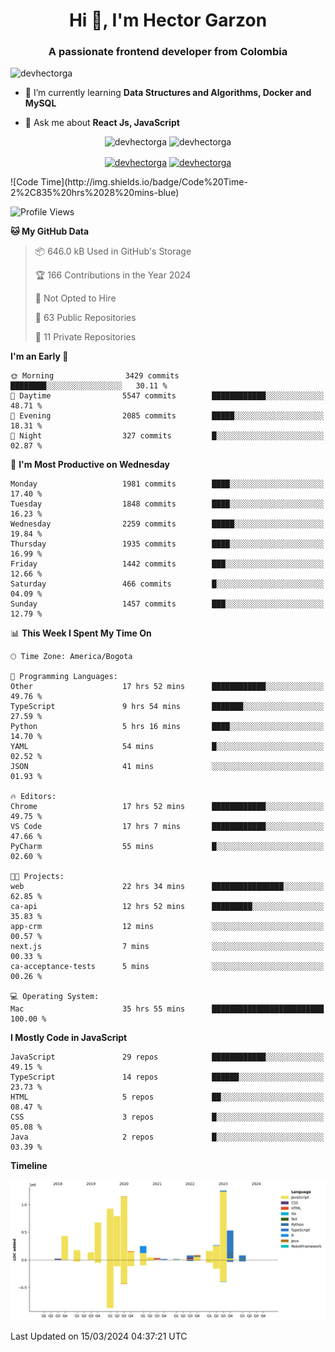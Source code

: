 <h1 align="center">Hi 👋, I'm Hector Garzon</h1>
<h3 align="center">A passionate frontend developer from Colombia</h3>

<p align="left"> <img src="https://komarev.com/ghpvc/?username=devhectorga" alt="devhectorga" /> </p>

- 🌱 I’m currently learning **Data Structures and Algorithms, Docker and MySQL**

- 💬 Ask me about **React Js, JavaScript**

<p align="center"> <img src="https://github-readme-stats.vercel.app/api?username=devhectorga&count_private=true&show_icons=true" alt="devhectorga" /> <img src="https://github-readme-stats.vercel.app/api/top-langs/?username=devhectorga&layout=compact" alt="devhectorga" /></p>

<p align="center">
<a href="https://twitter.com/devhectorga" target="blank"><img align="center" src="https://cdn.jsdelivr.net/npm/simple-icons@3.0.1/icons/twitter.svg" alt="devhectorga" height="20" width="20" /></a>
<a href="https://linkedin.com/in/devhectorga" target="blank"><img align="center" src="https://cdn.jsdelivr.net/npm/simple-icons@3.0.1/icons/linkedin.svg" alt="devhectorga" height="20" width="20" /></a>
</p>
<!--START_SECTION:waka-->
![Code Time](http://img.shields.io/badge/Code%20Time-2%2C835%20hrs%2028%20mins-blue)

![Profile Views](http://img.shields.io/badge/Profile%20Views-0-blue)

**🐱 My GitHub Data** 

> 📦 646.0 kB Used in GitHub's Storage 
 > 
> 🏆 166 Contributions in the Year 2024
 > 
> 🚫 Not Opted to Hire
 > 
> 📜 63 Public Repositories 
 > 
> 🔑 11 Private Repositories 
 > 
**I'm an Early 🐤** 

```text
🌞 Morning                3429 commits        ████████░░░░░░░░░░░░░░░░░   30.11 % 
🌆 Daytime                5547 commits        ████████████░░░░░░░░░░░░░   48.71 % 
🌃 Evening                2085 commits        █████░░░░░░░░░░░░░░░░░░░░   18.31 % 
🌙 Night                  327 commits         █░░░░░░░░░░░░░░░░░░░░░░░░   02.87 % 
```
📅 **I'm Most Productive on Wednesday** 

```text
Monday                   1981 commits        ████░░░░░░░░░░░░░░░░░░░░░   17.40 % 
Tuesday                  1848 commits        ████░░░░░░░░░░░░░░░░░░░░░   16.23 % 
Wednesday                2259 commits        █████░░░░░░░░░░░░░░░░░░░░   19.84 % 
Thursday                 1935 commits        ████░░░░░░░░░░░░░░░░░░░░░   16.99 % 
Friday                   1442 commits        ███░░░░░░░░░░░░░░░░░░░░░░   12.66 % 
Saturday                 466 commits         █░░░░░░░░░░░░░░░░░░░░░░░░   04.09 % 
Sunday                   1457 commits        ███░░░░░░░░░░░░░░░░░░░░░░   12.79 % 
```


📊 **This Week I Spent My Time On** 

```text
🕑︎ Time Zone: America/Bogota

💬 Programming Languages: 
Other                    17 hrs 52 mins      ████████████░░░░░░░░░░░░░   49.76 % 
TypeScript               9 hrs 54 mins       ███████░░░░░░░░░░░░░░░░░░   27.59 % 
Python                   5 hrs 16 mins       ████░░░░░░░░░░░░░░░░░░░░░   14.70 % 
YAML                     54 mins             █░░░░░░░░░░░░░░░░░░░░░░░░   02.52 % 
JSON                     41 mins             ░░░░░░░░░░░░░░░░░░░░░░░░░   01.93 % 

🔥 Editors: 
Chrome                   17 hrs 52 mins      ████████████░░░░░░░░░░░░░   49.75 % 
VS Code                  17 hrs 7 mins       ████████████░░░░░░░░░░░░░   47.66 % 
PyCharm                  55 mins             █░░░░░░░░░░░░░░░░░░░░░░░░   02.60 % 

🐱‍💻 Projects: 
web                      22 hrs 34 mins      ████████████████░░░░░░░░░   62.85 % 
ca-api                   12 hrs 52 mins      █████████░░░░░░░░░░░░░░░░   35.83 % 
app-crm                  12 mins             ░░░░░░░░░░░░░░░░░░░░░░░░░   00.57 % 
next.js                  7 mins              ░░░░░░░░░░░░░░░░░░░░░░░░░   00.33 % 
ca-acceptance-tests      5 mins              ░░░░░░░░░░░░░░░░░░░░░░░░░   00.26 % 

💻 Operating System: 
Mac                      35 hrs 55 mins      █████████████████████████   100.00 % 
```

**I Mostly Code in JavaScript** 

```text
JavaScript               29 repos            ████████████░░░░░░░░░░░░░   49.15 % 
TypeScript               14 repos            ██████░░░░░░░░░░░░░░░░░░░   23.73 % 
HTML                     5 repos             ██░░░░░░░░░░░░░░░░░░░░░░░   08.47 % 
CSS                      3 repos             █░░░░░░░░░░░░░░░░░░░░░░░░   05.08 % 
Java                     2 repos             █░░░░░░░░░░░░░░░░░░░░░░░░   03.39 % 
```



**Timeline**

![Lines of Code chart](https://raw.githubusercontent.com/devHectorGa/devHectorGa/master/assets/bar_graph.png)


 Last Updated on 15/03/2024 04:37:21 UTC
<!--END_SECTION:waka-->
